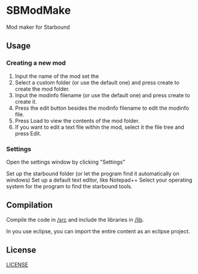 # SBModMake
Mod maker for Starbound

## Usage

### Creating a new mod
1. Input the name of the mod set the
2. Select a custom folder (or use the default one) and press create to create the mod folder.
3. Input the modinfo filename (or use the default one) and press create to create it.
4. Press the edit button besides the modinfo filename to edit the modinfo file.
5. Press Load to view the contents of the mod folder.
6. If you want to edit a text file within the mod, select it the file tree and press Edit.

### Settings
Open the settings window by clicking "Settings"

Set up the starbound folder (or let the program find it automatically on windows)
Set up a default text editor, like Notepad++
Select your operating system for the program to find the starbound tools.

## Compilation
Compile the code in [/src](src) and include the libraries in [/lib](lib).

In you use eclipse, you can import the entire content as an eclipse project.

## License
[LICENSE](LICENSE)
